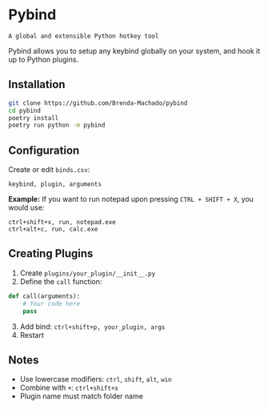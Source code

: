 # Pybind
```A global and extensible Python hotkey tool```

Pybind allows you to setup any keybind globally on your system, and hook it up to Python plugins.

## Installation

```bash
git clone https://github.com/Brenda-Machado/pybind
cd pybind
poetry install
poetry run python -m pybind
```

## Configuration

Create or edit `binds.csv`:

```
keybind, plugin, arguments
```

**Example:**
If you want to run notepad upon pressing `CTRL + SHIFT + X`, you would use:
```
ctrl+shift+x, run, notepad.exe
ctrl+alt+c, run, calc.exe
```

## Creating Plugins

1. Create `plugins/your_plugin/__init__.py`
2. Define the `call` function:

```python
def call(arguments):
    # Your code here
    pass
```

3. Add bind: `ctrl+shift+p, your_plugin, args`
4. Restart

## Notes

- Use lowercase modifiers: `ctrl`, `shift`, `alt`, `win`
- Combine with `+`: `ctrl+shift+x`
- Plugin name must match folder name
